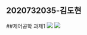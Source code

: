 ## 2020732035-김도현   
##제어공학 과제1
<img src="https://drive.google.com/uc?id=1RmajNQ_jyGpRgj1B0jy1dcEDMQ52B1Nw">
<img src="https://drive.google.com/uc?id=1XeTh5fyKNmmJtZLXbwBOuQjSyieWmoUP">
